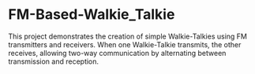 # FM-Based-Walkie_Talkie
This project demonstrates the creation of simple Walkie-Talkies using FM transmitters and receivers. When one Walkie-Talkie transmits, the other receives, allowing two-way communication by alternating between transmission and reception.
